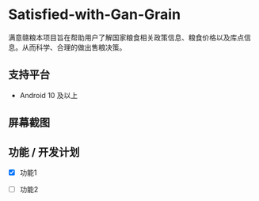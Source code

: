 # Satisfied-with-Gan-Grain
满意赣粮本项目旨在帮助用户了解国家粮食相关政策信息、粮食价格以及库点信息。从而科学、合理的做出售粮决策。
## 支持平台
- Android 10 及以上
## 屏幕截图

## 功能 / 开发计划
- [x] 功能1
- [ ] 功能2

